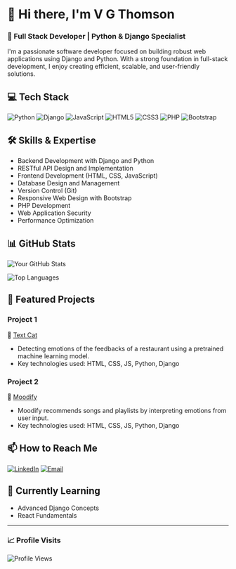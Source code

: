 # 👋 Hi there, I'm V G Thomson

### 🚀 Full Stack Developer | Python & Django Specialist

I'm a passionate software developer focused on building robust web applications using Django and Python. With a strong foundation in full-stack development, I enjoy creating efficient, scalable, and user-friendly solutions.

## 💻 Tech Stack

![Python](https://img.shields.io/badge/Python-3776AB?style=for-the-badge&logo=python&logoColor=white)
![Django](https://img.shields.io/badge/Django-092E20?style=for-the-badge&logo=django&logoColor=white)
![JavaScript](https://img.shields.io/badge/JavaScript-F7DF1E?style=for-the-badge&logo=javascript&logoColor=black)
![HTML5](https://img.shields.io/badge/HTML5-E34F26?style=for-the-badge&logo=html5&logoColor=white)
![CSS3](https://img.shields.io/badge/CSS3-1572B6?style=for-the-badge&logo=css3&logoColor=white)
![PHP](https://img.shields.io/badge/PHP-777BB4?style=for-the-badge&logo=php&logoColor=white)
![Bootstrap](https://img.shields.io/badge/Bootstrap-563D7C?style=for-the-badge&logo=bootstrap&logoColor=white)

## 🛠️ Skills & Expertise

- Backend Development with Django and Python
- RESTful API Design and Implementation
- Frontend Development (HTML, CSS, JavaScript)
- Database Design and Management
- Version Control (Git)
- Responsive Web Design with Bootstrap
- PHP Development
- Web Application Security
- Performance Optimization

## 📊 GitHub Stats

![Your GitHub Stats](https://github-readme-stats.vercel.app/api?username=vgthomson&show_icons=true&theme=dracula)

![Top Languages](https://github-readme-stats.vercel.app/api/top-langs/?username=vgthomson&layout=compact&theme=dracula)

## 🌟 Featured Projects

### Project 1
📌 [Text Cat](https://github.com/vgthomson/TEXTCAT.git)
- Detecting emotions of the feedbacks of a restaurant using a pretrained machine learning model.
- Key technologies used: HTML, CSS, JS, Python, Django

### Project 2
📌 [Moodify](https://github.com/vgthomson/MOODIFY.git)
- Moodify recommends songs and playlists by interpreting emotions from user input.
- Key technologies used: HTML, CSS, JS, Python, Django

## 📫 How to Reach Me

[![LinkedIn](https://img.shields.io/badge/LinkedIn-0077B5?style=for-the-badge&logo=linkedin&logoColor=white)](https://www.linkedin.com/in/vgthomson/)
[![Email](https://img.shields.io/badge/Email-D14836?style=for-the-badge&logo=gmail&logoColor=white)](mailto:thomsonvg@outlook.com)
<!-- [![Portfolio](https://img.shields.io/badge/Portfolio-000000?style=for-the-badge&logo=About.me&logoColor=white)](your-portfolio-url) -->

## 🌱 Currently Learning

- Advanced Django Concepts
- React Fundamentals

---

### 📈 Profile Visits
![Profile Views](https://komarev.com/ghpvc/?username=vgthomson&color=brightgreen)

